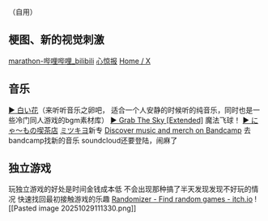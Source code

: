 （自用）
## 梗图、新的视觉刺激
[marathon-哔哩哔哩_bilibili](https://search.bilibili.com/all?keyword=marathon&from_source=webtop_search&spm_id_from=333.1007&search_source=5)
[心惊报](https://web.telegram.org/a/#-1001434817225)
[Home / X](https://x.com/home)
## 音乐
[▶ 白い花](https://music.163.com/#/album?id=125764913)（来听听音乐之卵吧，
适合一个人安静的时候听的纯音乐，同时也是一些冷门同人游戏的bgm素材库）
[▶ Grab The Sky [Extended]](https://music.163.com/#/djradio?id=794530508)
魔法飞球！
[▶ にゃ～もの喫茶店](https://music.163.com/#/album?id=287889719)
[ミツキヨ](https://music.163.com/artist?id=31814084)新专
[Discover music and merch on Bandcamp](https://bandcamp.com/discover)
去bandcamp找新的音乐
soundcloud还要登陆，闹麻了
## 独立游戏
玩独立游戏的好处是时间金钱成本低
不会出现那种搞了半天发现发现不好玩的情况
快速找回最初接触游戏的乐趣
[Randomizer - Find random games - itch.io](https://itch.io/randomizer)
![[Pasted image 20251029111330.png]]
